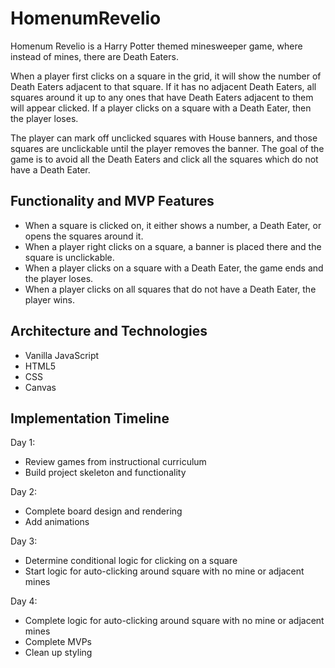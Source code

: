 # HomenumRevelio
Homenum Revelio is a Harry Potter themed minesweeper game, where instead of mines, there are Death Eaters.  
  
When a player first clicks on a square in the grid, it will show the number of Death Eaters adjacent to that square.
If it has no adjacent Death Eaters, all squares around it up to any ones that have Death Eaters adjacent to them will
appear clicked. If a player clicks on a square with a Death Eater, then the player loses.  
  
The player can mark off unclicked squares with House banners, and those squares are unclickable until the player removes
the banner. The goal of the game is to avoid all the Death Eaters and click all the squares which do not have a Death Eater.

## Functionality and MVP Features
+ When a square is clicked on, it either shows a number, a Death Eater, or opens the squares around it.
+ When a player right clicks on a square, a banner is placed there and the square is unclickable.
+ When a player clicks on a square with a Death Eater, the game ends and the player loses.
+ When a player clicks on all squares that do not have a Death Eater, the player wins.

## Architecture and Technologies
+ Vanilla JavaScript
+ HTML5
+ CSS
+ Canvas

## Implementation Timeline
Day 1:
+ Review games from instructional curriculum
+ Build project skeleton and functionality
  
Day 2:
+ Complete board design and rendering
+ Add animations
  
Day 3:
+ Determine conditional logic for clicking on a square
+ Start logic for auto-clicking around square with no mine or adjacent mines
  
Day 4:
+ Complete logic for auto-clicking around square with no mine or adjacent mines
+ Complete MVPs
+ Clean up styling

